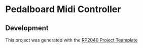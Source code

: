 # Pedalboard Midi Controller


## Development
This project was generated with the [RP2040 Project Teamplate](https://github.com/rp-rs/rp2040-project-template)
